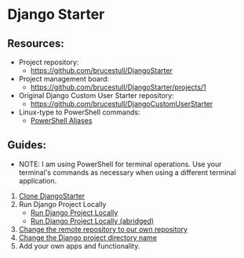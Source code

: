 # Django Starter

## Resources:
* Project repository:
    * https://github.com/brucestull/DjangoStarter
* Project management board:
    * https://github.com/brucestull/DjangoStarter/projects/1
* Original Django Custom User Starter repository:
    * https://github.com/brucestull/DjangoCustomUserStarter
* Linux-type to PowerShell commands:
    * [PowerShell Aliases](notes/powershell_aliases.md)

## Guides:
* NOTE: I am using PowerShell for terminal operations. Use your terminal's commands as necessary when using a different terminal application.
  
1. [Clone DjangoStarter](notes/clone_repository.md)
1. Run Django Project Locally
    * [Run Django Project Locally](notes/run_django_project_locally.md)
    * [Run Django Project Locally (abridged)](notes/run_django_project_locally_abridged.md)
1. [Change the remote repository to our own repository](notes/change_remote_repository.md)
1. [Change the Django project directory name](notes/change_django_project_directory_name.md)
1. Add your own apps and functionality.
